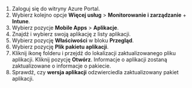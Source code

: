 
1. Zaloguj się do witryny Azure Portal.  
2. Wybierz kolejno opcje **Więcej usług** > **Monitorowanie i zarządzanie** + **Intune**.  
3. Wybierz pozycje **Mobile Apps** > **Aplikacje**.
4. Znajdź i wybierz swoją aplikację z listy aplikacji.  
5. Wybierz pozycję **Właściwości** w bloku **Przegląd**.  
5. Wybierz pozycję **Plik pakietu aplikacji**.  
6. Kliknij ikonę folderu i przejdź do lokalizacji zaktualizowanego pliku aplikacji. Kliknij pozycję **Otwórz**. Informacje o aplikacji zostaną zaktualizowane o informacje o pakiecie.  
8. Sprawdź, czy **wersja aplikacji** odzwierciedla zaktualizowany pakiet aplikacji.  
